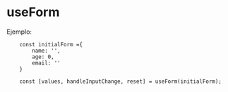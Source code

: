 # useForm

Ejemplo:

```
    const initialForm ={
        name: '',
        age: 0,
        email: ''
    }

    const [values, handleInputChange, reset] = useForm(initialForm);
```